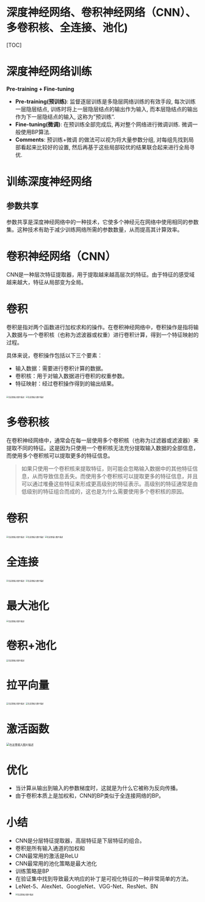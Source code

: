 ﻿# 深度神经网络、卷积神经网络（CNN）、多卷积核、全连接、池化)

[TOC]

# 深度神经网络训练
**Pre-training + Fine-tuning**
- **Pre-training(预训练)**:
监督逐层训练是多隐层网络训练的有效手段, 每次训练一层隐层结点, 训练时将上一层隐层结点的输出作为输入, 而本层隐结点的输出作为下一层隐结点的输入, 这称为”预训练”. 
- **Fine-tuning(微调)**:
 在预训练全部完成后, 再对整个网络进行微调训练. 微调一般使用BP算法. 
- **Comments**:
 预训练+微调 的做法可以视为将大量参数分组, 对每组先找到局部看起来比较好的设置, 然后再基于这些局部较优的结果联合起来进行全局寻优.

# 训练深度神经网络

## 参数共享

参数共享是深度神经网络中的一种技术，它使多个神经元在网络中使用相同的参数集。这种技术有助于减少训练网络所需的参数数量，从而提高其计算效率。

# 卷积神经网络（CNN）
CNN是一种层次特征提取器，用于提取越来越高层次的特征。由于特征的感受域越来越大，特征从局部变为全局。

# 卷积
卷积是指对两个函数进行加权求和的操作。在卷积神经网络中，卷积操作是指将输入数据与一个卷积核（也称为滤波器或权重）进行卷积计算，得到一个特征映射的过程。

具体来说，卷积操作包括以下三个要素：
- 输入数据：需要进行卷积计算的数据。
- 卷积核：用于对输入数据进行卷积的权重参数。
- 特征映射：经过卷积操作得到的输出结果。

<img src="https://img-blog.csdnimg.cn/6aa3908a0d0c40498beabac4f7f1a9c7.png" alt="在这里插入图片描述" style="zoom:33%;" />
<img src="https://img-blog.csdnimg.cn/901918511bca4096b5d57cc6ced6cba1.png" alt="在这里插入图片描述" style="zoom:33%;" />

# 多卷积核
在卷积神经网络中，通常会在每一层使用多个卷积核（也称为过滤器或滤波器）来提取不同的特征。这是因为只使用一个卷积核无法充分提取输入数据的全部信息，而使用多个卷积核可以提取更多的特征信息。

> 如果只使用一个卷积核来提取特征，则可能会忽略输入数据中的其他特征信息，从而导致信息丢失。而使用多个卷积核可以提取更多的特征信息，并且可以通过堆叠这些特征来形成更高级别的特征表示。高级别的特征通常是由低级别的特征组合而成的，这也是为什么需要使用多个卷积核的原因。

# 卷积
<img src="https://img-blog.csdnimg.cn/4795926abe9e418485d053ddaef32dc5.png" alt="在这里插入图片描述" style="zoom:33%;" />

<img src="https://img-blog.csdnimg.cn/c3d597cd71ad4ac181d611258439115c.png" alt="在这里插入图片描述" style="zoom:33%;" />

<img src="https://img-blog.csdnimg.cn/becef59830a54d7cb2afe2f7316c61a7.png" alt="在这里插入图片描述" style="zoom:33%;" />



# 全连接
<img src="https://img-blog.csdnimg.cn/9cb1db0ad80d461da033256ebcf58fcc.png" alt="在这里插入图片描述" style="zoom:33%;" />

<img src="https://img-blog.csdnimg.cn/0cd8d6a9477b4a2797d2cb06bfd8316b.png" alt="在这里插入图片描述" style="zoom:33%;" />

# 最大池化
<img src="https://img-blog.csdnimg.cn/be89b0d893b3493c987abb92f7b1c7f5.png" alt="在这里插入图片描述" style="zoom:33%;" />



# 卷积+池化
<img src="https://img-blog.csdnimg.cn/b3f0533bef4f4c5991e5710774127d08.png" alt="在这里插入图片描述" style="zoom:33%;" />

# 拉平向量
<img src="https://img-blog.csdnimg.cn/b44f9c97dd974016b6d1591fc8e75d5a.png" alt="在这里插入图片描述" style="zoom:33%;" />



<img src="https://img-blog.csdnimg.cn/e9f39bd0584c4d71b278902fd14f3ffa.png" alt="在这里插入图片描述" style="zoom:33%;" />

# 激活函数
<img src="https://img-blog.csdnimg.cn/12f8b6b336de4007a2d6af0fcf2350d8.png" alt="在这里插入图片描述" style="zoom:50%;" />

# 优化
- 当计算从输出到输入的参数梯度时，这就是为什么它被称为反向传播。
- 由于卷积本质上是加权和，CNN的BP类似于全连接网络的BP。

# 小结
- CNN是分层特征提取器，高层特征是下层特征的组合。
- 卷积是所有输入通道的加权和
- CNN最常用的激活是ReLU
- CNN最常用的池化策略是最大池化
- 训练策略是BP
- 在验证集中找到导致最大响应的补丁是可视化特征的一种非常简单的方法。
- LeNet-5、AlexNet、GoogleNet、VGG-Net、ResNet、BN
- <img src="https://img-blog.csdnimg.cn/07dd0a90821042b39d831fbf7c3e2bad.png" alt="在这里插入图片描述" style="zoom:33%;" />

